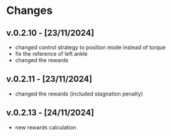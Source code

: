 # Changes

## v.0.2.10 - [23/11/2024]

- changed control strategy to position mode instead of torque
- fix the reference of left ankle
- changed the rewards

## v.0.2.11 - [23/11/2024]

- changed the rewards (included stagnation penalty)

## v.0.2.13 - [24/11/2024]

- new rewards calculation
